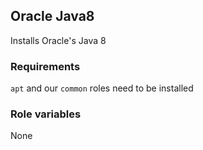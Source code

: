 ## Oracle Java8

Installs Oracle's Java 8

### Requirements

`apt` and our `common` roles need to be installed

### Role variables

None

